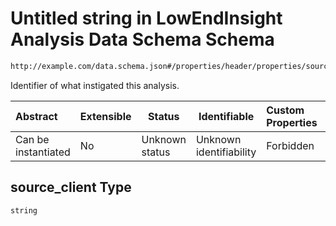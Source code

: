 # Untitled string in LowEndInsight Analysis Data Schema Schema

```txt
http://example.com/data.schema.json#/properties/header/properties/source_client
```

Identifier of what instigated this analysis.


| Abstract            | Extensible | Status         | Identifiable            | Custom Properties | Additional Properties | Access Restrictions | Defined In                                                                        |
| :------------------ | ---------- | -------------- | ----------------------- | :---------------- | --------------------- | ------------------- | --------------------------------------------------------------------------------- |
| Can be instantiated | No         | Unknown status | Unknown identifiability | Forbidden         | Allowed               | none                | [data.schema.json\*](../../out/schema/v1/data.schema.json "open original schema") |

## source_client Type

`string`
